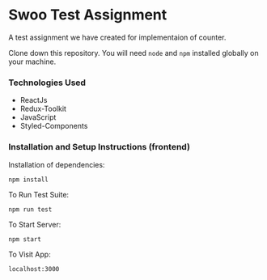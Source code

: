 # Swoo Test Assignment

A test assignment we have created for implementaion of counter.

Clone down this repository. You will need `node` and `npm` installed globally on your machine.

### Technologies Used

- ReactJs
- Redux-Toolkit
- JavaScript
- Styled-Components

### Installation and Setup Instructions (frontend)

Installation of dependencies:

`npm install`

To Run Test Suite:

`npm run test`

To Start Server:

`npm start`

To Visit App:

`localhost:3000`
